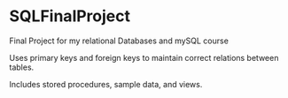 # SQLFinalProject
Final Project for my relational Databases and mySQL course

Uses primary keys and foreign keys to maintain correct relations between tables.

Includes stored procedures, sample data, and views.
